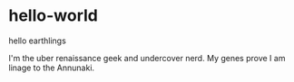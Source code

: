 # hello-world

hello earthlings 

I'm the uber renaissance geek and undercover nerd. 
My genes prove I am linage to the Annunaki. 
